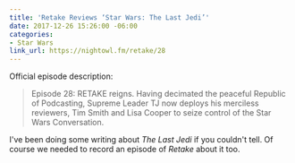 ```yaml
---
title: 'Retake Reviews ‘Star Wars: The Last Jedi’'
date: 2017-12-26 15:26:00 -06:00
categories:
- Star Wars
link_url: https://nightowl.fm/retake/28
---
```


Official episode description:

> Episode 28: RETAKE reigns. Having decimated the peaceful Republic of Podcasting, Supreme Leader TJ now deploys his merciless reviewers, Tim Smith and Lisa Cooper to seize control of the Star Wars Conversation.

I've been doing some writing about *The Last Jedi* if you couldn't tell. Of course we needed to record an episode of *Retake* about it too.

